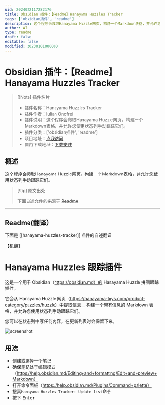 ```yaml
---
uid: 2024022117282176
title: Obsidian 插件：【Readme】Hanayama Huzzles Tracker
tags: ['obsidian插件', 'readme']
description: 这个程序会爬取Hanayama Huzzle网页，构建一个Markdown表格，并允许您使用状态列手动跟踪它们。
author: AI
type: readme
draft: false
editable: false
modified: 20230101000000
---
```


# Obsidian 插件：【Readme】Hanayama Huzzles Tracker

> [!Note] 插件名片
> - 插件名称：Hanayama Huzzles Tracker
> - 插件作者：Iulian Onofrei
> - 插件说明：这个程序会爬取Hanayama Huzzle网页，构建一个Markdown表格，并允许您使用状态列手动跟踪它们。
> - 插件分类：['obsidian插件', 'readme']
> - 项目地址：[点我访问](https://github.com/revolter/obsidian-hanayama-huzzles-tracker-plugin)
> - 国内下载地址：[下载安装](https://pkmer.cn/products/plugin/pluginMarket/?hanayama-huzzles-tracker)

## 概述

这个程序会爬取Hanayama Huzzle网页，构建一个Markdown表格，并允许您使用状态列手动跟踪它们。



> [!tip] 原文出处
> 
>下面自述文件的来源于 [Readme](https://ghproxy.net/https://raw.githubusercontent.com/revolter/obsidian-hanayama-huzzles-tracker-plugin/master/README.md)
> 

---

## Readme(翻译）

下面是 [[hanayama-huzzles-tracker]] 插件的自述翻译

【机翻】
# Hanayama Huzzles 跟踪插件

这是一个用于 Obsidian（https://obsidian.md）的 Hanayama Huzzle 拼图跟踪插件。

它会从 Hanayama Huzzle 网页（https://hanayama-toys.com/product-category/puzzles/huzzle）中提取信息，
构建一个带有信息的 Markdown 表格，并允许您使用状态列手动跟踪它们。

您可以在状态列中写任何内容，在更新列表时会保留下来。

![screenshot](https://cdn.pkmer.cn/covers/hanayama-huzzles-tracker_2_0.png!pkmer)
## 用法

- 创建或选择一个笔记
- 确保笔记处于编辑模式（https://help.obsidian.md/Editing+and+formatting/Edit+and+preview+Markdown）
- 打开命令面板（https://help.obsidian.md/Plugins/Command+palette）
- 搜索`Hanayama Huzzles Tracker: Update list`命令
- 按下 <kbd>Enter</kbd>



